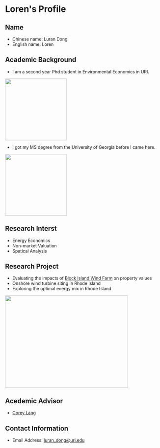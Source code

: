 # Loren's Profile
## Name
* Chinese name: Luran Dong 
* English name: Loren
## Academic Background
- I am a second year Phd student in Environmental Economics in URI. 
<img src="https://images.squarespace-cdn.com/content/5936a9052e69cf2cca876569/1521753364463-MTRBM0YQ2Q1BNV0LW0VF/uri1.png?format=1500w&content-type=image%2Fpng" width="200" height="200">

- I got my MS degree from the University of Georgia before I came here. 
<img src="(https://www.google.com/url?sa=i&url=https%3A%2F%2Fen.wikipedia.org%2Fwiki%2FGeorgia_Bulldogs_equestrian&psig=AOvVaw17tK4EiDIEkHcXLjXBfMvU&ust=1756557751255000&source=images&cd=vfe&opi=89978449&ved=0CBYQjRxqFwoTCMi7g_WFsI8DFQAAAAAdAAAAABAE)" width="200" height="200">

## Research Interst 
* Energy Economics
* Non-market Valuation
* Spatical Analysis
## Research Project
* Evaluating the impacts of [Block Island Wind Farm](https://www.greencitytimes.com/the-block-island-wind-farm/) on property values  
* Onshore wind turbine siting in Rhode Island
* Exploring the optimal energy mix in Rhode Island
 <img src="https://cdn.vox-cdn.com/thumbor/4hZ9EkPJJRxUQvRT3rWstbN0LOs=/0x0:1280x854/1220x813/filters:focal(538x325:742x529):format(webp)/cdn.vox-cdn.com/uploads/chorus_image/image/59852371/IMG_0441.0.jpg" width="400" height="300">
 
## Acedemic Advisor
* [Corey Lang](https://works.bepress.com/corey_lang/)
## Contact Information
* Email Address: luran_dong@uri.edu

